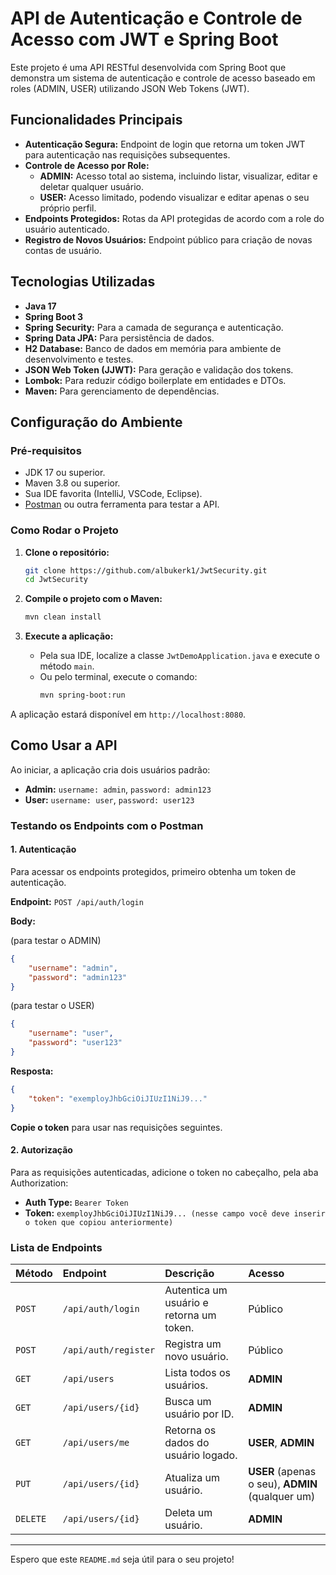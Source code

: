 # API de Autenticação e Controle de Acesso com JWT e Spring Boot

Este projeto é uma API RESTful desenvolvida com Spring Boot que demonstra um sistema de autenticação e controle de acesso baseado em roles (ADMIN, USER) utilizando JSON Web Tokens (JWT).

## Funcionalidades Principais

  - **Autenticação Segura:** Endpoint de login que retorna um token JWT para autenticação nas requisições subsequentes.
  - **Controle de Acesso por Role:**
      - **ADMIN:** Acesso total ao sistema, incluindo listar, visualizar, editar e deletar qualquer usuário.
      - **USER:** Acesso limitado, podendo visualizar e editar apenas o seu próprio perfil.
  - **Endpoints Protegidos:** Rotas da API protegidas de acordo com a role do usuário autenticado.
  - **Registro de Novos Usuários:** Endpoint público para criação de novas contas de usuário.

## Tecnologias Utilizadas

  - **Java 17**
  - **Spring Boot 3**
  - **Spring Security:** Para a camada de segurança e autenticação.
  - **Spring Data JPA:** Para persistência de dados.
  - **H2 Database:** Banco de dados em memória para ambiente de desenvolvimento e testes.
  - **JSON Web Token (JJWT):** Para geração e validação dos tokens.
  - **Lombok:** Para reduzir código boilerplate em entidades e DTOs.
  - **Maven:** Para gerenciamento de dependências.

## Configuração do Ambiente

### Pré-requisitos

  - JDK 17 ou superior.
  - Maven 3.8 ou superior.
  - Sua IDE favorita (IntelliJ, VSCode, Eclipse).
  - [Postman](https://www.postman.com/downloads/) ou outra ferramenta para testar a API.

### Como Rodar o Projeto

1.  **Clone o repositório:**

    ```bash
    git clone https://github.com/albukerk1/JwtSecurity.git
    cd JwtSecurity
    ```

2.  **Compile o projeto com o Maven:**

    ```bash
    mvn clean install
    ```

3.  **Execute a aplicação:**

      - Pela sua IDE, localize a classe `JwtDemoApplication.java` e execute o método `main`.
      - Ou pelo terminal, execute o comando:
        ```bash
        mvn spring-boot:run
        ```

A aplicação estará disponível em `http://localhost:8080`.

## Como Usar a API

Ao iniciar, a aplicação cria dois usuários padrão:

  - **Admin:** `username: admin`, `password: admin123`
  - **User:** `username: user`, `password: user123`

### Testando os Endpoints com o Postman

#### 1\. Autenticação

Para acessar os endpoints protegidos, primeiro obtenha um token de autenticação.

**Endpoint:** `POST /api/auth/login`

**Body:**

(para testar o ADMIN)
```json
{
    "username": "admin",
    "password": "admin123"
}
```

(para testar o USER)

```json
{
    "username": "user",
    "password": "user123"
}
```

**Resposta:**

```json
{
    "token": "exemployJhbGciOiJIUzI1NiJ9..."
}
```

**Copie o token** para usar nas requisições seguintes.

#### 2\. Autorização

Para as requisições autenticadas, adicione o token no cabeçalho, pela aba Authorization:

  - **Auth Type:** `Bearer Token`
  - **Token:** `exemployJhbGciOiJIUzI1NiJ9... (nesse campo você deve inserir o token que copiou anteriormente)`

### Lista de Endpoints

| Método | Endpoint                    | Descrição                                 | Acesso       |
| :----- | :-------------------------- | :---------------------------------------- | :----------- |
| `POST` | `/api/auth/login`           | Autentica um usuário e retorna um token.  | Público      |
| `POST` | `/api/auth/register`        | Registra um novo usuário.                 | Público      |
| `GET`  | `/api/users`                | Lista todos os usuários.                  | **ADMIN** |
| `GET`  | `/api/users/{id}`           | Busca um usuário por ID.                  | **ADMIN** |
| `GET`  | `/api/users/me`             | Retorna os dados do usuário logado.       | **USER**, **ADMIN** |
| `PUT`  | `/api/users/{id}`           | Atualiza um usuário.                      | **USER** (apenas o seu), **ADMIN** (qualquer um) |
| `DELETE`| `/api/users/{id}`           | Deleta um usuário.                        | **ADMIN** |

-----

Espero que este `README.md` seja útil para o seu projeto\!
